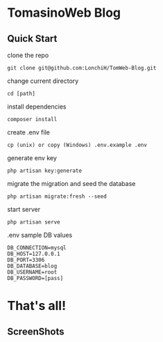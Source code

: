 # TomasinoWeb Blog

## Quick Start 
clone the repo
```
git clone git@github.com:LonchiH/TomWeb-Blog.git
```

change current directory

```
cd [path]
```
install dependencies
```
composer install
````
create .env file
```
cp (unix) or copy (Windows) .env.example .env
```
generate env key
```
php artisan key:generate
```
migrate the migration and seed the database
```
php artisan migrate:fresh --seed
```
start server
```
php artisan serve
```
.env sample DB values
```
DB_CONNECTION=mysql
DB_HOST=127.0.0.1
DB_PORT=3306
DB_DATABASE=blog
DB_USERNAME=root
DB_PASSWORD=[pass]
```
# That's all!

## ScreenShots


